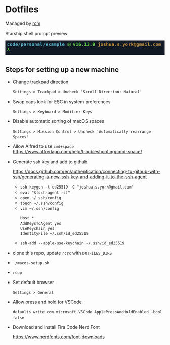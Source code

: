 # Dotfiles

Managed by [rcm](https://github.com/thoughtbot/rcm)

Starship shell prompt preview:

![Josh York Starship shell prompt](shell_prompt.png)

## Steps for setting up a new machine

- Change trackpad direction

  `Settings > Trackpad > Uncheck 'Scroll Direction: Natural'`

- Swap caps lock for ESC in system preferences

  `Settings > Keyboard > Modifier Keys`

- Disable automatic sorting of macOS spaces

  `Settings > Mission Control > Uncheck 'Automatically rearrange Spaces'`

- Allow Alfred to use `cmd+space`
  https://www.alfredapp.com/help/troubleshooting/cmd-space/

- Generate ssh key and add to github

  https://docs.github.com/en/authentication/connecting-to-github-with-ssh/generating-a-new-ssh-key-and-adding-it-to-the-ssh-agent

  - `ssh-keygen -t ed25519 -C "joshua.s.york@gmail.com"`
  - `eval "$(ssh-agent -s)"`
  - `open ~/.ssh/config`
  - `touch ~/.ssh/config`
  - `vim ~/.ssh/config`
    ```
    Host *
    AddKeysToAgent yes
    UseKeychain yes
    IdentityFile ~/.ssh/id_ed25519
    ```
  - `ssh-add --apple-use-keychain ~/.ssh/id_ed25519`

- clone this repo, update `rcrc` with `DOTFILES_DIRS`
- `./macos-setup.sh`
- `rcup`
- Set default browser

  `Settings > General`

- Allow press and hold for VSCode

  `defaults write com.microsoft.VSCode ApplePressAndHoldEnabled -bool false`

- Download and install Fira Code Nerd Font

  https://www.nerdfonts.com/font-downloads
